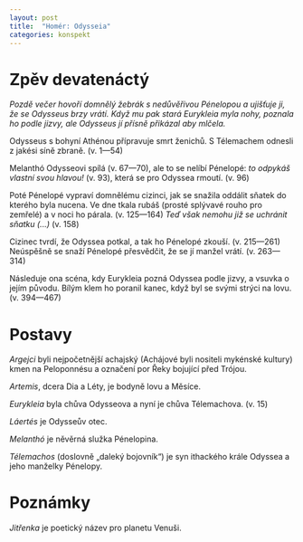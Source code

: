 ```yaml
---
layout: post
title:  "Homér: Odysseia"
categories: konspekt
---
```

# Zpěv devatenáctý

*Pozdě večer hovoří domnělý žebrák s nedůvěřivou Pénelopou a ujišťuje ji, že se Odysseus brzy vrátí. Když mu pak stará Eurykleia myla nohy, poznala ho podle jizvy, ale Odysseus jí přísně přikázal aby mlčela.*

Odysseus s bohyní Athénou přípravuje smrt ženichů. S Télemachem odnesli z jakési síně zbraně. (v. 1—54)

Melanthó Odysseovi spílá (v. 67—70), ale to se nelíbí Pénelopé: *to odpykáš vlastní svou hlavou!* (v. 93), která se pro Odyssea rmoutí. (v. 96)

Poté Pénelopé vypraví domnělému cizinci, jak se snažila oddálit sňatek do kterého byla nucena. Ve dne tkala rubáš (prosté splývavé rouho pro zemřelé) a v noci ho párala. (v. 125—164) *Teď však nemohu již se uchránit sňatku (...)* (v. 158)

Cizinec tvrdí, že Odyssea potkal, a tak ho Pénelopé zkouší. (v. 215—261) Neúspěšně se snaží Pénelopé přesvědčit, že se jí manžel vrátí. (v. 263—314)

Následuje ona scéna, kdy Eurykleia pozná Odyssea podle jizvy, a vsuvka o jejím původu. Bílým klem ho poranil kanec, když byl se svými strýci na lovu. (v. 394—467)

# Postavy

*Argejci* byli nejpočetnější achajský (Achájové byli nositeli mykénské kultury) kmen na Peloponnésu a označení por Řeky bojující před Trójou.

*Artemis*, dcera Dia a Léty, je bodyně lovu a Měsíce.

*Eurykleia* byla chůva Odysseova a nyní je chůva Télemachova. (v. 15)

*Láertés* je Odysseův otec. 

*Melanthó* je něvěrná služka Pénelopina.

*Télemachos* (doslovně „daleký bojovník“) je syn ithackého krále Odyssea a jeho manželky Pénelopy. 

# Poznámky

*Jitřenka* je poetický název pro planetu Venuši.
